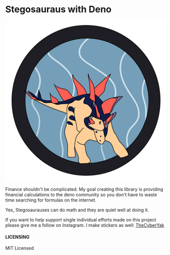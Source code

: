 # Stegosauraus with Deno

![Tom, the Stegosauraus Mathematician ](./Logo.svg)





Finance shouldn't be complicated. My goal creating this library is providing financial calculations to the deno community so you don't have to waste time searching for formulas on the internet.

Yes, Stegosaurauses can do math and they are quiet well at doing it. 


If you want to help support single individual efforts made on this project please give me a follow on Instagram. I make stickers as well: [TheCyberYak](https://instagram.com/TheCyberYak)


#### LICENSING

MIT Licensed